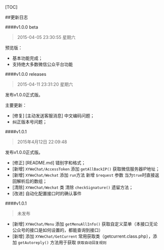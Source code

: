 [TOC]

##更新日志

####v1.0.0 beta
> 2015-04-05 23:30:55 星期六

预览版：
 - 基本功能完成；
 - 支持绝大多数微信公众平台功能

####v1.0.0 releases
> 2015-04-11 23:31:20 星期六

发布v1.0.0正式版。

主要更新：

 - [修复] [主动发送客服消息] 中文编码问题；
 - 纠正版本号问题；

####v1.0.1
>2015年4月12日 22:09:48

发布v1.0.0正式版。

 - [修正] [README.md] 错别字和格式；
 - [新增] `XYWeChat/AccessToken` 添加 `getAllBackIP()` 获取微信服务器IP地址；
 - [新增] `XYWeChat/Wechat` 添加 `run`方法 新增 `$request` 参数 当为`true`时直接返回解析后的数组；
 - [清除] `XYWeChat/Wechat` 类 清除 `checkSignature()` 遗留方法；
 - [改进] 自动化配置接口时的确认事件

####v1.0.1
>未发布

 - [新增] `XYWeChat/Menu` 添加 `getMenuAllInfo()` 获取自定义菜单（本接口无论公众号的接口是如何设置的，都能查询到接口）
 - [新增] 添加 `XYWeChat/GetCurrent` 常用获取类（getcurrent.class.php），添加 `getAutoreply()` 方法用于获取 `获取自动回复规则`